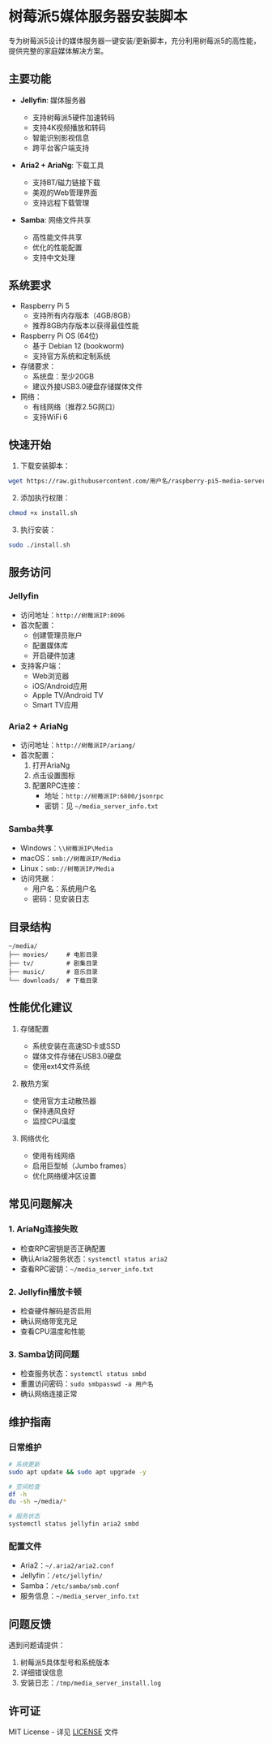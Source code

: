 # 树莓派5媒体服务器安装脚本

专为树莓派5设计的媒体服务器一键安装/更新脚本，充分利用树莓派5的高性能，提供完整的家庭媒体解决方案。

## 主要功能

- **Jellyfin**: 媒体服务器
  - 支持树莓派5硬件加速转码
  - 支持4K视频播放和转码
  - 智能识别影视信息
  - 跨平台客户端支持
  
- **Aria2 + AriaNg**: 下载工具
  - 支持BT/磁力链接下载
  - 美观的Web管理界面
  - 支持远程下载管理
  
- **Samba**: 网络文件共享
  - 高性能文件共享
  - 优化的性能配置
  - 支持中文处理

## 系统要求

- Raspberry Pi 5
  - 支持所有内存版本（4GB/8GB）
  - 推荐8GB内存版本以获得最佳性能
- Raspberry Pi OS (64位)
  - 基于 Debian 12 (bookworm)
  - 支持官方系统和定制系统
- 存储要求：
  - 系统盘：至少20GB
  - 建议外接USB3.0硬盘存储媒体文件
- 网络：
  - 有线网络（推荐2.5G网口）
  - 支持WiFi 6

## 快速开始

1. 下载安装脚本：
```bash
wget https://raw.githubusercontent.com/用户名/raspberry-pi5-media-server/main/install.sh
```

2. 添加执行权限：
```bash
chmod +x install.sh
```

3. 执行安装：
```bash
sudo ./install.sh
```

## 服务访问

### Jellyfin
- 访问地址：`http://树莓派IP:8096`
- 首次配置：
  - 创建管理员账户
  - 配置媒体库
  - 开启硬件加速
- 支持客户端：
  - Web浏览器
  - iOS/Android应用
  - Apple TV/Android TV
  - Smart TV应用

### Aria2 + AriaNg
- 访问地址：`http://树莓派IP/ariang/`
- 首次配置：
  1. 打开AriaNg
  2. 点击设置图标
  3. 配置RPC连接：
     - 地址：`http://树莓派IP:6800/jsonrpc`
     - 密钥：见 `~/media_server_info.txt`

### Samba共享
- Windows：`\\树莓派IP\Media`
- macOS：`smb://树莓派IP/Media`
- Linux：`smb://树莓派IP/Media`
- 访问凭据：
  - 用户名：系统用户名
  - 密码：见安装日志

## 目录结构

```
~/media/
├── movies/     # 电影目录
├── tv/         # 剧集目录
├── music/      # 音乐目录
└── downloads/  # 下载目录
```

## 性能优化建议

1. 存储配置
   - 系统安装在高速SD卡或SSD
   - 媒体文件存储在USB3.0硬盘
   - 使用ext4文件系统

2. 散热方案
   - 使用官方主动散热器
   - 保持通风良好
   - 监控CPU温度

3. 网络优化
   - 使用有线网络
   - 启用巨型帧（Jumbo frames）
   - 优化网络缓冲区设置

## 常见问题解决

### 1. AriaNg连接失败
- 检查RPC密钥是否正确配置
- 确认Aria2服务状态：`systemctl status aria2`
- 查看RPC密钥：`~/media_server_info.txt`

### 2. Jellyfin播放卡顿
- 检查硬件解码是否启用
- 确认网络带宽充足
- 查看CPU温度和性能

### 3. Samba访问问题
- 检查服务状态：`systemctl status smbd`
- 重置访问密码：`sudo smbpasswd -a 用户名`
- 确认网络连接正常

## 维护指南

### 日常维护
```bash
# 系统更新
sudo apt update && sudo apt upgrade -y

# 空间检查
df -h
du -sh ~/media/*

# 服务状态
systemctl status jellyfin aria2 smbd
```

### 配置文件
- Aria2：`~/.aria2/aria2.conf`
- Jellyfin：`/etc/jellyfin/`
- Samba：`/etc/samba/smb.conf`
- 服务信息：`~/media_server_info.txt`

## 问题反馈

遇到问题请提供：
1. 树莓派5具体型号和系统版本
2. 详细错误信息
3. 安装日志：`/tmp/media_server_install.log`

## 许可证

MIT License - 详见 [LICENSE](LICENSE) 文件